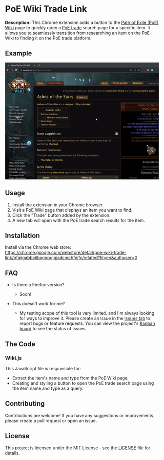 # PoE Wiki Trade Link

**Description:** This Chrome extension adds a button to the [Path of Exile (PoE) Wiki](https://poewiki.net/) page to quickly open a [PoE trade](https://www.pathofexile.com/trade) search page for a specific item. It allows you to seamlessly transition from researching an item on the PoE Wiki to finding it on the PoE trade platform.

## Example

![](https://github.com/SeaStove/poe-wiki-trade-link/blob/main/images/example.gif)

## Usage

1. Install the extension in your Chrome browser.
2. Visit a PoE Wiki page that displays an item you want to find.
3. Click the "Trade" button added by the extension.
4. A new tab will open with the PoE trade search results for the item.

## Installation

Install via the Chrome web store: https://chrome.google.com/webstore/detail/poe-wiki-trade-link/nfgiigabbcilbognngigjadcmchfejfc/related?hl=en&authuser=0

## FAQ

-   Is there a Firefox version?

    -   Soon!

-   This doesn't work for me?
    -   My testing scope of this tool is very limited, and I'm always looking for ways to improve it. Please create an Issue in the [Issues tab](https://github.com/SeaStove/poe-wiki-trade-link/issues) to report bugs or feature requests. You can view the project's [Kanban board](https://github.com/users/SeaStove/projects/3/views/1) to see the status of issues.

## The Code

### Wiki.js

This JavaScript file is responsible for:

-   Extract the item's name and type from the PoE Wiki page.
-   Creating and styling a button to open the PoE trade search page using the item name and type as a query.

## Contributing

Contributions are welcome! If you have any suggestions or improvements, please create a pull request or open an issue.

## License

This project is licensed under the MIT License - see the [LICENSE](LICENSE) file for details.
